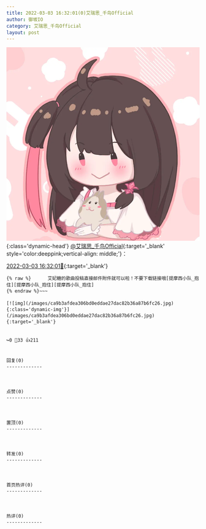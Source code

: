 ```yaml
---
title: 2022-03-03 16:32:01(0)艾瑞思_千鸟Official
author: 御坂IO
category: 艾瑞思_千鸟Official
layout: post
---
```


![img](/images/7e08840c56f251de28bdf766b647bd5fe9a5d50a.jpg){:class='dynamic-head'}
[@艾瑞思_千鸟Official](https://space.bilibili.com/1090010845/dynamic){:target='_blank' style='color:deeppink;vertical-align: middle;'}：

[2022-03-03 16:32:01🔗](https://t.bilibili.com/633326948303503364){:target='_blank'}

~~~
{% raw %}      艾妃糖的歌曲投稿直接邮件附件就可以啦！不要下载链接哦[提摩西小队_抱住][提摩西小队_抱住][提摩西小队_抱住]
{% endraw %}~~~

[![img](/images/ca9b3afdea306bd0eddae27dac82b36a87b6fc26.jpg){:class='dynamic-img'}](/images/ca9b3afdea306bd0eddae27dac82b36a87b6fc26.jpg){:target='_blank'}


↪️0 💬33 👍211


回复(0)
-------------



点赞(0)
-------------



置顶(0)
-------------



转发(0)
-------------



首页热评(0)
-------------



热评(0)
-------------



